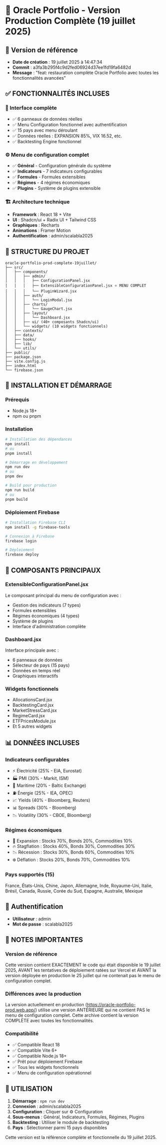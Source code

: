 # 🚀 Oracle Portfolio - Version Production Complète (19 juillet 2025)

## 📅 Version de référence
- **Date de création** : 19 juillet 2025 à 14:47:34
- **Commit** : a3fa3b295f4c9d2fed06924d37ee1fd19fa6482d
- **Message** : "feat: restauration complète Oracle Portfolio avec toutes les fonctionnalités avancées"

## ✅ FONCTIONNALITÉS INCLUSES

### 🎯 Interface complète
- ✅ 6 panneaux de données réelles
- ✅ Menu Configuration fonctionnel avec authentification
- ✅ 15 pays avec menu déroulant
- ✅ Données réelles : EXPANSION 85%, VIX 16.52, etc.
- ✅ Backtesting Engine fonctionnel

### ⚙️ Menu de configuration complet
- ✅ **Général** - Configuration générale du système
- ✅ **Indicateurs** - 7 indicateurs configurables
- ✅ **Formules** - Formules extensibles
- ✅ **Régimes** - 4 régimes économiques
- ✅ **Plugins** - Système de plugins extensible

### 🏗️ Architecture technique
- **Framework** : React 18 + Vite
- **UI** : Shadcn/ui + Radix UI + Tailwind CSS
- **Graphiques** : Recharts
- **Animations** : Framer Motion
- **Authentification** : admin/scalabla2025

## 📁 STRUCTURE DU PROJET

```
oracle-portfolio-prod-complete-19juillet/
├── src/
│   ├── components/
│   │   ├── admin/
│   │   │   ├── ConfigurationPanel.jsx
│   │   │   ├── ExtensibleConfigurationPanel.jsx ⭐ MENU COMPLET
│   │   │   └── PluginWizard.jsx
│   │   ├── auth/
│   │   │   └── LoginModal.jsx
│   │   ├── charts/
│   │   │   └── GaugeChart.jsx
│   │   ├── layout/
│   │   │   └── Dashboard.jsx
│   │   ├── ui/ (40+ composants Shadcn/ui)
│   │   └── widgets/ (10 widgets fonctionnels)
│   ├── contexts/
│   ├── data/
│   ├── hooks/
│   ├── lib/
│   └── utils/
├── public/
├── package.json
├── vite.config.js
├── index.html
└── firebase.json
```

## 🚀 INSTALLATION ET DÉMARRAGE

### Prérequis
- Node.js 18+
- npm ou pnpm

### Installation
```bash
# Installation des dépendances
npm install
# ou
pnpm install

# Démarrage en développement
npm run dev
# ou
pnpm dev

# Build pour production
npm run build
# ou
pnpm build
```

### Déploiement Firebase
```bash
# Installation Firebase CLI
npm install -g firebase-tools

# Connexion à Firebase
firebase login

# Déploiement
firebase deploy
```

## 🔧 COMPOSANTS PRINCIPAUX

### ExtensibleConfigurationPanel.jsx
Le composant principal du menu de configuration avec :
- Gestion des indicateurs (7 types)
- Formules extensibles
- Régimes économiques (4 types)
- Système de plugins
- Interface d'administration complète

### Dashboard.jsx
Interface principale avec :
- 6 panneaux de données
- Sélecteur de pays (15 pays)
- Données en temps réel
- Graphiques interactifs

### Widgets fonctionnels
- AllocationsCard.jsx
- BacktestingCard.jsx
- MarketStressCard.jsx
- RegimeCard.jsx
- ETFPricesModule.jsx
- Et 5 autres widgets

## 📊 DONNÉES INCLUSES

### Indicateurs configurables
- ⚡ Électricité (25% - EIA, Eurostat)
- 🏭 PMI (30% - Markit, ISM)
- 🚢 Maritime (20% - Baltic Exchange)
- ⛽ Énergie (25% - IEA, OPEC)
- 📈 Yields (40% - Bloomberg, Reuters)
- 📊 Spreads (30% - Bloomberg)
- 📉 Volatility (30% - CBOE, Bloomberg)

### Régimes économiques
- 🚀 Expansion : Stocks 70%, Bonds 20%, Commodities 10%
- 🔥 Stagflation : Stocks 40%, Bonds 30%, Commodities 30%
- 📉 Récession : Stocks 30%, Bonds 60%, Commodities 10%
- ❄️ Déflation : Stocks 20%, Bonds 70%, Commodities 10%

### Pays supportés (15)
France, États-Unis, Chine, Japon, Allemagne, Inde, Royaume-Uni, Italie, Brésil, Canada, Russie, Corée du Sud, Espagne, Australie, Mexique

## 🔐 Authentification
- **Utilisateur** : admin
- **Mot de passe** : scalabla2025

## 📝 NOTES IMPORTANTES

### Version de référence
Cette version contient EXACTEMENT le code qui était disponible le 19 juillet 2025, AVANT les tentatives de déploiement ratées sur Vercel et AVANT la version déployée en production le 25 juillet qui ne contenait pas le menu de configuration complet.

### Différences avec la production
La version actuellement en production (https://oracle-portfolio-prod.web.app/) utilise une version ANTÉRIEURE qui ne contient PAS le menu de configuration complet. Cette archive contient la version COMPLÈTE avec toutes les fonctionnalités.

### Compatibilité
- ✅ Compatible React 18
- ✅ Compatible Vite 6+
- ✅ Compatible Node.js 18+
- ✅ Prêt pour déploiement Firebase
- ✅ Tous les widgets fonctionnels
- ✅ Menu de configuration opérationnel

## 🎯 UTILISATION

1. **Démarrage** : `npm run dev`
2. **Connexion** : admin/scalabla2025
3. **Configuration** : Cliquer sur ⚙️ Configuration
4. **Sous-menus** : Général, Indicateurs, Formules, Régimes, Plugins
5. **Backtesting** : Utiliser le module de backtesting
6. **Pays** : Sélectionner parmi 15 pays disponibles

Cette version est la référence complète et fonctionnelle du 19 juillet 2025.

